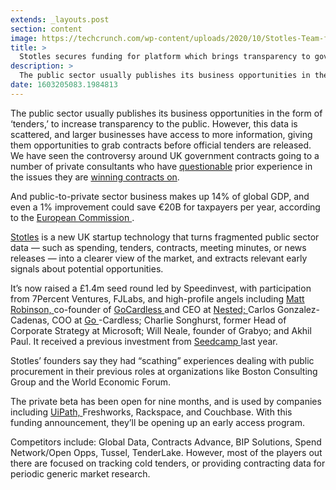```yaml
--- 
extends: _layouts.post 
section: content 
image: https://techcrunch.com/wp-content/uploads/2020/10/Stotles-Team-from-Remote_finalfinal.jpg?w=682 
title: > 
  Stotles secures funding for platform which brings transparency to government tenders, contracts – TechCrunch 
description: > 
  The public sector usually publishes its business opportunities in the form of ‘tenders,’ to increase transparency to the public.However, this data is scattered, and larger businesses have access to more information, giving them opportunities to grab contracts before official tenders are released.We have seen the controversy around UK government contracts going to a number of private consultants who have questionable prior experience in the issues they are winning contracts on.Competitors include: Global Data, Contracts Advance, BIP Solutions, Spend Network/Open Opps, Tussel, TenderLake.However, most of the players out there are focused on tracking cold tenders, or providing contracting data for periodic generic market research. 
date: 1603205083.1984813 
--- 
```

<div><p id="speakable-summary">The public sector usually publishes its business opportunities in the form of &#8216;tenders,&#8217; to increase transparency to the public. However, this data is scattered, and larger businesses have access to more information, giving them opportunities to grab contracts before official tenders are released. We have seen the controversy around UK government contracts going to a number of private consultants who have <a href="https://inews.co.uk/news/politics/government-legal-case-coronavirus-private-contracts-711916">questionable</a> prior experience in the issues they are <a href="https://www.theguardian.com/politics/2020/oct/16/uk-government-spending-on-covid-consultancy-contracts-rises-to-pounds-175m-investigation">winning contracts on</a>.</p>
<p>And public-to-private sector business makes up 14% of global GDP, and even a 1% improvement could save &#8364;20B for taxpayers per year, according to the <a class="crunchbase-link" href="https://crunchbase.com/organization/european-commission" target="_blank">European Commission </a>.</p>
<p><a href="https://www.crunchbase.com/organization/stotles">Stotles</a> is a new UK startup technology that turns fragmented public sector data &#8212; such as spending, tenders, contracts, meeting minutes, or news releases &#8212; into a clearer view of the market, and extracts relevant early signals about potential opportunities.</p><p class="piano-inline-promo"></p>
<p>It&#8217;s now raised a &#163;1.4m seed&#160;round led by Speedinvest, with participation from 7Percent Ventures, FJLabs, and high-profile angels including <a class="crunchbase-link" href="https://crunchbase.com/person/matt-robinson-4" target="_blank">Matt Robinson, </a> co-founder of <a class="crunchbase-link" href="https://crunchbase.com/organization/gocardless" target="_blank">GoCardless </a> and CEO at <a class="crunchbase-link" href="https://crunchbase.com/organization/nested-5" target="_blank">Nested; </a> Carlos Gonzalez-Cadenas, COO at <a class="crunchbase-link" href="https://crunchbase.com/organization/go" target="_blank">Go </a>-Cardless; Charlie Songhurst, former Head of Corporate Strategy at Microsoft; Will Neale, founder of Grabyo; and Akhil Paul. It received a previous investment from <a class="crunchbase-link" href="https://crunchbase.com/organization/seedcamp" target="_blank">Seedcamp </a> last year.</p>
<p>Stotles&#8217; founders say they had &#8220;scathing&#8221; experiences dealing with public procurement in their previous roles at organizations like Boston Consulting Group and the World Economic Forum.</p>
<p>The private beta has been open for nine months, and is used by companies including <a class="crunchbase-link" href="https://crunchbase.com/organization/uipath" target="_blank">UiPath, </a> Freshworks, Rackspace, and Couchbase. With this funding announcement, they&#8217;ll be opening up an early access program.</p>
<p>Competitors include: Global Data, Contracts Advance, BIP Solutions, Spend Network/Open Opps, Tussel, TenderLake. However, most of the players out there are focused on tracking cold tenders, or providing contracting data for periodic generic market research.</p>
			</div>